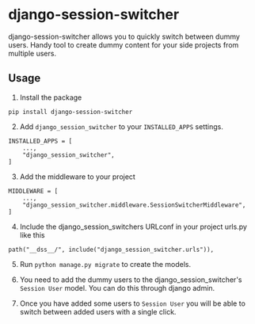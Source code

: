 # django-session-switcher

django-session-switcher allows you to quickly switch between dummy users. Handy tool to
create dummy content for your side projects from multiple users.

## Usage


1. Install the package
```
pip install django-session-switcher
```

2. Add `django_session_switcher` to your `INSTALLED_APPS` settings.

```
INSTALLED_APPS = [
    ...,
    "django_session_switcher",
]
```

3. Add the middleware to your project

```
MIDDLEWARE = [
    ...,
    "django_session_switcher.middleware.SessionSwitcherMiddleware",
]
```

4. Include the django_session_switchers URLconf in your project urls.py like this

```
path("__dss__/", include("django_session_switcher.urls")),
```

5. Run `python manage.py migrate` to create the models.

6. You need to add the dummy users to the django_session_switcher's `Session User` model. You
   can do this through django admin.

7. Once you have added some users to `Session User` you will be able to switch between
   added users with a single click.
